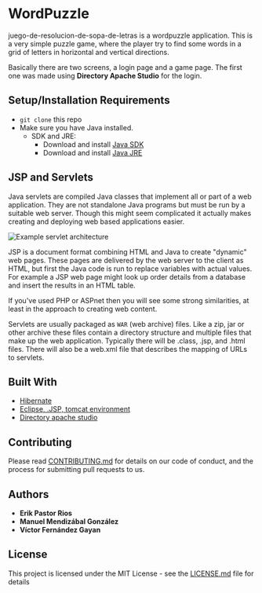# WordPuzzle

juego-de-resolucion-de-sopa-de-letras is a wordpuzzle application. This is a very simple puzzle game, where the player try to find some words in a grid of letters in horizontal and vertical directions.

Basically there are two screens, a login page and a game page. The first one was made using **Directory Apache Studio** for the login.

## Setup/Installation Requirements
* `git clone` this repo
* Make sure you have Java installed.
    * SDK and JRE:
        * Download and install [Java SDK](http://www.oracle.com/technetwork/java/javase/downloads/jdk8-downloads-2133151.html)
        * Download and install [Java JRE](http://www.java.com/en/)

## JSP and Servlets

Java servlets are compiled Java classes that implement all or part of a web application. They are not standalone Java programs but must be run by a suitable web server.  Though this might seem complicated it actually makes creating and deploying web based applications easier.

![Example servlet architecture](http://vfernandez.me/uoc/img/servlet-diag.gif)

JSP is a document format combining HTML and Java to create "dynamic" web pages. These pages are delivered by the web server to the client as HTML, but first the Java code is run to replace variables with actual values.  For example a JSP web page might look up order details from a database and insert the results in an HTML table. 

If you've used PHP or ASPnet then you will see some strong similarities, at least in the approach to creating web content.

Servlets are usually packaged as ``WAR`` (web archive) files. Like a zip, jar or other archive these files contain a directory structure and multiple files that make up the web application.  Typically there will be .class, .jsp, and .html files. There will also be a web.xml file that describes the mapping of URLs to servlets.

## Built With

* [Hibernate](http://hibernate.org/)
* [Eclipse, .JSP, tomcat environment](http://www.w3big.com/jsp/eclipse-jsp.html)
* [Directory apache studio](https://directory.apache.org/studio/)

## Contributing

Please read [CONTRIBUTING.md](https://gist.github.com/PurpleBooth/b24679402957c63ec426) for details on our code of conduct, and the process for submitting pull requests to us.

## Authors

* **Erik Pastor Rios**
* **Manuel Mendizábal González**
* **Víctor Fernández Gayan**

## License

This project is licensed under the MIT License - see the [LICENSE.md](LICENSE.md) file for details
